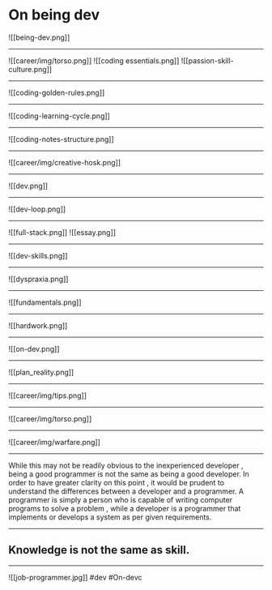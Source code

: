 # On being dev
![[being-dev.png]]
***
![[career/img/torso.png]]
![[coding essentials.png]]
![[passion-skill-culture.png]]
***
![[coding-golden-rules.png]]
***
![[coding-learning-cycle.png]]
***
![[coding-notes-structure.png]]
***
![[career/img/creative-hosk.png]]
***
![[dev.png]]
***
![[dev-loop.png]]
***
![[full-stack.png]]
![[essay.png]]
***
![[dev-skills.png]]
***
![[dyspraxia.png]]
***
![[fundamentals.png]]
***
![[hardwork.png]]
***
![[on-dev.png]]
***
![[plan_reality.png]]
***
![[career/img/tips.png]]
***
![[career/img/torso.png]]
***
![[career/img/warfare.png]]
***
While this may not be readily obvious to the inexperienced developer , being a good programmer is not the same as being a good developer. In order to have greater clarity on this point , it would be prudent to understand the differences between a developer and a programmer. A programmer is simply a person who is capable of writing computer programs to solve a problem , while a developer is a programmer that implements or develops a system as per given requirements.
***
## Knowledge is not the same as skill.
***
![[job-programmer.jpg]]
#dev #On-devc